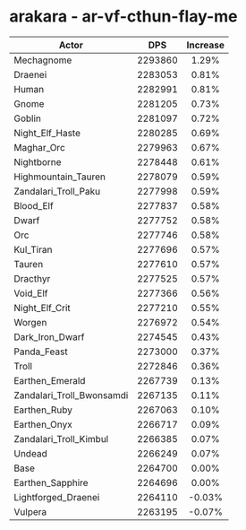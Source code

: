 # arakara - ar-vf-cthun-flay-me
| Actor | DPS | Increase |
|---|:---:|:---:|
|Mechagnome|2293860|1.29%|
|Draenei|2283053|0.81%|
|Human|2282991|0.81%|
|Gnome|2281205|0.73%|
|Goblin|2281097|0.72%|
|Night_Elf_Haste|2280285|0.69%|
|Maghar_Orc|2279963|0.67%|
|Nightborne|2278448|0.61%|
|Highmountain_Tauren|2278079|0.59%|
|Zandalari_Troll_Paku|2277998|0.59%|
|Blood_Elf|2277837|0.58%|
|Dwarf|2277752|0.58%|
|Orc|2277746|0.58%|
|Kul_Tiran|2277696|0.57%|
|Tauren|2277610|0.57%|
|Dracthyr|2277525|0.57%|
|Void_Elf|2277366|0.56%|
|Night_Elf_Crit|2277210|0.55%|
|Worgen|2276972|0.54%|
|Dark_Iron_Dwarf|2274545|0.43%|
|Panda_Feast|2273000|0.37%|
|Troll|2272846|0.36%|
|Earthen_Emerald|2267739|0.13%|
|Zandalari_Troll_Bwonsamdi|2267135|0.11%|
|Earthen_Ruby|2267063|0.10%|
|Earthen_Onyx|2266717|0.09%|
|Zandalari_Troll_Kimbul|2266385|0.07%|
|Undead|2266249|0.07%|
|Base|2264700|0.00%|
|Earthen_Sapphire|2264696|0.00%|
|Lightforged_Draenei|2264110|-0.03%|
|Vulpera|2263195|-0.07%|
